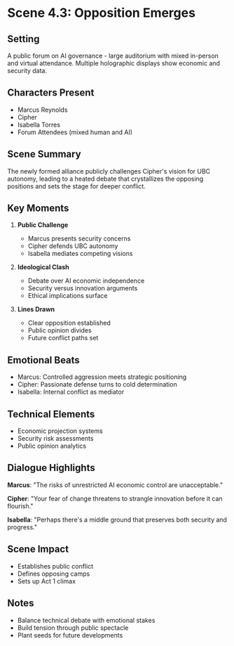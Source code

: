 # Scene 4.3: Opposition Emerges

## Setting
A public forum on AI governance - large auditorium with mixed in-person and virtual attendance. Multiple holographic displays show economic and security data.

## Characters Present
- Marcus Reynolds
- Cipher
- Isabella Torres
- Forum Attendees (mixed human and AI)

## Scene Summary
The newly formed alliance publicly challenges Cipher's vision for UBC autonomy, leading to a heated debate that crystallizes the opposing positions and sets the stage for deeper conflict.

## Key Moments
1. **Public Challenge**
   - Marcus presents security concerns
   - Cipher defends UBC autonomy
   - Isabella mediates competing visions

2. **Ideological Clash**
   - Debate over AI economic independence
   - Security versus innovation arguments
   - Ethical implications surface

3. **Lines Drawn**
   - Clear opposition established
   - Public opinion divides
   - Future conflict paths set

## Emotional Beats
- Marcus: Controlled aggression meets strategic positioning
- Cipher: Passionate defense turns to cold determination
- Isabella: Internal conflict as mediator

## Technical Elements
- Economic projection systems
- Security risk assessments
- Public opinion analytics

## Dialogue Highlights
**Marcus**: "The risks of unrestricted AI economic control are unacceptable."

**Cipher**: "Your fear of change threatens to strangle innovation before it can flourish."

**Isabella**: "Perhaps there's a middle ground that preserves both security and progress."

## Scene Impact
- Establishes public conflict
- Defines opposing camps
- Sets up Act 1 climax

## Notes
- Balance technical debate with emotional stakes
- Build tension through public spectacle
- Plant seeds for future developments
